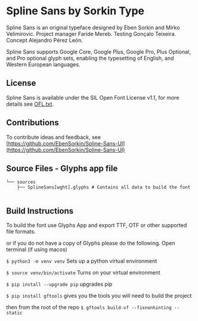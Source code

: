 Spline Sans by Sorkin Type
===========================

Spline Sans is an original typeface designed by Eben Sorkin and Mirko Velimirovic.
Project manager Faride Mereb. Testing Gonçalo Teixeira. Concept Alejandro Pérez León.

Spline Sans supports Google Core, Google Plus, Google Pro, Plus Optional, and Pro optional glyph sets, enabling the typesetting of English, and Western European languages.

License
-------

Spline Sans is available under the SIL Open Font License v1.1, for more details see [OFL.txt](OFL.txt).

Contributions
-------------


To contribute ideas and feedback, see [https://github.com/EbenSorkin/Spline-Sans-UI](https://github.com/EbenSorkin/Spline-Sans-UI)


Source Files - Glyphs app file
------------

```
└── sources
    ├── SplineSans[wght].glyphs	# Contains all data to build the font


```

Build Instructions 
------------------

To build the font use Glyphs App and export TTF, OTF or other supported file formats.

or if you do not have a copy of Glyphs please do the following.
Open terminal (if using macos)

`$ python3 -m venv venv`
Sets up a python virtual environment

`$ source venv/bin/activate`
Turns on your virtual environment

`$ pip install --upgrade pip`
upgrades pip

`$ pip install gftools`
gives you the tools you will need to build the project

then from the root of the repo 
`$ gftools build-vf --fixnonhinting --static`
